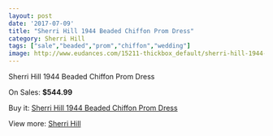 ```yaml
---
layout: post
date: '2017-07-09'
title: "Sherri Hill 1944 Beaded Chiffon Prom Dress"
category: Sherri Hill
tags: ["sale","beaded","prom","chiffon","wedding"]
image: http://www.eudances.com/15211-thickbox_default/sherri-hill-1944-beaded-chiffon-prom-dress.jpg
---
```

Sherri Hill 1944 Beaded Chiffon Prom Dress

On Sales: **$544.99**
<a href="https://www.eudances.com/en/sherri-hill/4506-sherri-hill-1944-beaded-chiffon-prom-dress.html"><amp-img layout="responsive" width="600" height="600" src="//www.eudances.com/15211-thickbox_default/sherri-hill-1944-beaded-chiffon-prom-dress.jpg" alt="Sherri Hill 1944 Beaded Chiffon Prom Dress 0" /></a>
<a href="https://www.eudances.com/en/sherri-hill/4506-sherri-hill-1944-beaded-chiffon-prom-dress.html"><amp-img layout="responsive" width="600" height="600" src="//www.eudances.com/15213-thickbox_default/sherri-hill-1944-beaded-chiffon-prom-dress.jpg" alt="Sherri Hill 1944 Beaded Chiffon Prom Dress 1" /></a>
<a href="https://www.eudances.com/en/sherri-hill/4506-sherri-hill-1944-beaded-chiffon-prom-dress.html"><amp-img layout="responsive" width="600" height="600" src="//www.eudances.com/15212-thickbox_default/sherri-hill-1944-beaded-chiffon-prom-dress.jpg" alt="Sherri Hill 1944 Beaded Chiffon Prom Dress 2" /></a>

Buy it: [Sherri Hill 1944 Beaded Chiffon Prom Dress](https://www.eudances.com/en/sherri-hill/4506-sherri-hill-1944-beaded-chiffon-prom-dress.html "Sherri Hill 1944 Beaded Chiffon Prom Dress")

View more: [Sherri Hill](https://www.eudances.com/en/80-Sherri-Hill "Sherri Hill")
